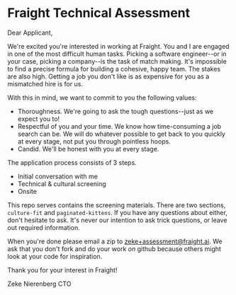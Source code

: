 # Fraight Technical Assessment

Dear Applicant,

We're excited you're interested in working at Fraight. You and I are engaged in one of the most difficult human tasks. Picking a software engineer--or in your case, picking a company--is the task of match making. It's impossible to find a precise formula for building a cohesive, happy team. The stakes are also high. Getting a job you don't like is as expensive for you as a mismatched hire is for us.

With this in mind, we want to commit to you the following values:
- Thoroughness. We're going to ask the tough questions--just as we expect you to!
- Respectful of you and your time. We know how time-consuming a job search can be. We will do whatever possible to get back to you quickly at every stage, not put you through pointless hoops.
- Candid. We'll be honest with you at every stage.

The application process consists of 3 steps.

- Initial conversation with me
- Technical & cultural screening
- Onsite

This repo serves contains the screening materials. There are two sections, `culture-fit` and `paginated-kittens`. If you have any questions about either, don't hesitate to ask. It's never our intention to ask trick questions, or leave out required information.

When you're done please email a zip to zeke+assessment@fraight.ai. We ask that you don't fork and do your work _on_ github because others might look at your code for inspiration.

Thank you for your interest in Fraight!

Zeke Nierenberg
CTO
